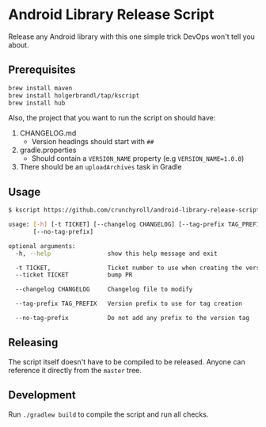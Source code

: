 # Android Library Release Script

Release any Android library with this one simple trick DevOps won't tell you about.

## Prerequisites

```bash
brew install maven
brew install holgerbrandl/tap/kscript
brew install hub
```

Also, the project that you want to run the script on should have:

1. CHANGELOG.md
   - Version headings should start with `##`
2. gradle.properties
   - Should contain a `VERSION_NAME` property (e.g `VERSION_NAME=1.0.0`)
3. There should be an `uploadArchives` task in Gradle

## Usage

```bash
$ kscript https://github.com/crunchyroll/android-library-release-script/blob/master/src/main/kotlin/Release.kt --help

usage: [-h] [-t TICKET] [--changelog CHANGELOG] [--tag-prefix TAG_PREFIX]
       [--no-tag-prefix]

optional arguments:
  -h, --help                show this help message and exit

  -t TICKET,                Ticket number to use when creating the version
  --ticket TICKET           bump PR

  --changelog CHANGELOG     Changelog file to modify

  --tag-prefix TAG_PREFIX   Version prefix to use for tag creation

  --no-tag-prefix           Do not add any prefix to the version tag
```

## Releasing

The script itself doesn't have to be compiled to be released. Anyone can reference it directly from the `master` tree.

## Development

Run `./gradlew build` to compile the script and run all checks.
